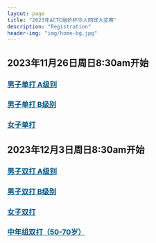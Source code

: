 ```yaml
---
layout: page
title: "2023年ACTC融侨杯华人网球大奖赛"
description: "Registration"
header-img: "img/home-bg.jpg"
---
```


## 2023年11月26日周日8:30am开始
<h3> <a href="https://www.eventbrite.com.au/e/741846983297" target="_blank" style="color:#005580">男子单打 A级别</a></h3>
<h3> <a href="https://www.eventbrite.com.au/e/746053675627" target="_blank" style="color:#005580">男子单打 B级别</a></h3>
<h3> <a href="https://www.eventbrite.com.au/e/746062772837" target="_blank" style="color:#005580">女子单打</a></h3>

## 2023年12月3日周日8:30am开始
<h3> <a href="https://www.eventbrite.com.au/e/746971661347" target="_blank" style="color:#005580">男子双打 A级别</a></h3>
<h3> <a href="https://www.eventbrite.com.au/e/746047025737" target="_blank" style="color:#005580">男子双打 B级别</a></h3>
<h3> <a href="https://www.eventbrite.com.au/e/746973125727" target="_blank" style="color:#005580">女子双打</a></h3>
<h3> <a href="https://www.eventbrite.com.au/e/746975061517" target="_blank" style="color:#005580">中年组双打（50-70岁）</a></h3>
